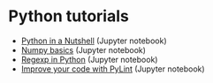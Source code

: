 # Python tutorials

- [Python in a Nutshell](python_in_a_nutshell.ipynb) (Jupyter notebook)
- [Numpy basics](numpy_tutor.ipynb) (Jupyter notebook)
- [Regexp in Python](regexp_in_python.ipynb) (Jupyter notebook)
- [Improve your code with PyLint](pylint.ipynb) (Jupyter notebook)
